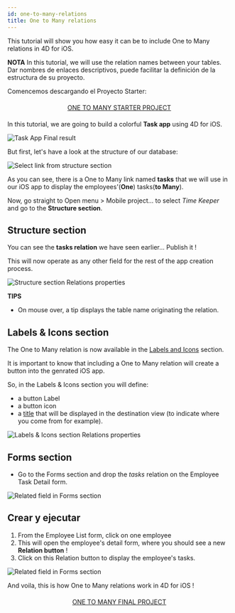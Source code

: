 ```yaml
---
id: one-to-many-relations
title: One to Many relations
---
```


This tutorial will show you how easy it can be to include One to Many relations in 4D for iOS.<div class = "tips">
**NOTA**
In this tutorial, we will use the relation names between your tables. Dar nombres de enlaces descriptivos, puede facilitar la definición de la estructura de su proyecto.</div>

Comencemos descargando el Proyecto Starter:

<div style="text-align: center; margin-top: 20px; margin-bottom: 20px">
  <p spaces-before="0">
    <a class="button"
href="https://github.com/4d-for-ios/tutorial-OneToManyRelations/archive/c006015afeb0e134d872152f53b8cd5e4dcb59bb.zip">ONE TO MANY STARTER PROJECT</a>
  </p>
</div>

In this tutorial, we are going to build a colorful **Task app** using 4D for iOS.

![Task App Final result](assets/en/relations/4D-for-iOS-dark-mode-card-relation-ios-13.gif)

But first, let's have a look at the structure of our database:

![Select link from structure section](assets/en/relations/Database-1-to-N-relations-4D-for-iOS.png)

As you can see, there is a One to Many link named **tasks** that we will use in our iOS app to display the employees'(**One**) tasks(**to Many**).

Now, go straight to Open menu > Mobile project... to select *Time Keeper* and go to the **Structure section**.

## Structure section

You can see the **tasks relation** we have seen earlier... Publish it !

This will now operate as any other field for the rest of the app creation process.

![Structure section Relations properties](assets/en/relations/Structure-section-relations-4D-for-iOS.png)<div class = "tips">
**TIPS**

* On mouse over, a tip displays the table name originating the relation.</div>

## Labels & Icons section

The One to Many relation is now available in the [Labels and Icons](labels-and-icons.html) section.

It is important to know that including a One to Many relation will create a button into the genrated iOS app.

So, in the Labels & Icons section you will define:

* a button Label
* a button icon
* a [title](one-to-n-relations-title-definition.html) that will be displayed in the destination view (to indicate where you come from for example).

![Labels & Icons section Relations properties](assets/en/project-editor/Relations-properties-Labels-icons-section-4D-for-iOS.png)

## Forms section

* Go to the Forms section and drop the *tasks* relation on the Employee Task Detail form.

![Related field in Forms section](assets/en/relations/1-to-n-relations-forms-section.png)

## Crear y ejecutar

1. From the Employee List form, click on one employee
2. This will open the employee's detail form, where you should see a new **Relation button** !
3. Click on this Relation button to display the employee's tasks.

![Related field in Forms section](assets/en/relations/One-to-n-relations-task-ios-app.png)

And voila, this is how One to Many relations work in 4D for iOS !

<div style="text-align: center; margin-top: 20px; margin-bottom: 20px">
  <p spaces-before="0">
    <a class="button"
href="https://github.com/4d-for-ios/tutorial-OneToManyRelations/releases/latest/download/tutorial-OneToManyRelations.zip">ONE TO MANY FINAL PROJECT</a>
  </p>
</div>

